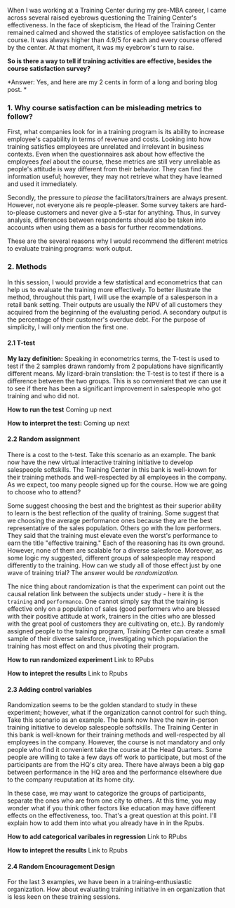 When I was working at a Training Center during my pre-MBA career, I came across several raised eyebrows questioning the Training Center's effectiveness. In the face of skepticism, the Head of the Training Center remained calmed and showed the statistics of employee satisfaction on the course. It was always higher than 4.9/5 for each and every course offered by the center. At that moment, it was my eyebrow's turn to raise.

**So is there a way to tell if training activities are effective, besides the course satisfaction survey?**

*Answer: Yes, and here are my 2 cents in form of a long and boring blog post. *

### 1. Why course satisfaction can be misleading metrics to follow?
First, what companies look for in a training program is its ability to increase employee's capability in terms of revenue and costs. Looking into how training satisfies employees are unrelated and irrelevant in business contexts. Even when the questionnaires ask about how effective the employees *feel* about the course, these metrics are still very unreliable as people's attitude is way different from their behavior. They can find the information useful; however, they may not retrieve what they have learned and used it immediately.

Secondly, the pressure to *please* the facilitators/trainers are always present. However, not everyone ais re people-pleaser. Some survey takers are hard-to-please customers and never give a 5-star for anything. Thus, in survey analysis, differences between respondents should also be taken into accounts when using them as a basis for further recommendations.

These are the several reasons why I would recommend the different metrics to evaluate training programs: work output.

### 2. Methods

In this session, I would provide a few statistical and econometrics that can help us to evaluate the training more effectively. To better illustrate the method, throughout this part, I will use the example of a salesperson in a retail bank setting. Their outputs are usually the NPV of all customers they acquired from the beginning of the evaluating period. A secondary output is the percentage of their customer's overdue debt. For the purpose of simplicity, I will only mention the first one.

#### 2.1 T-test
**My lazy definition:** Speaking in econometrics terms, the T-test is used to test if the 2 samples drawn randomly from 2 populations have significantly different means. My lizard-brain translation: the T-test is to test if there is a difference between the two groups. This is so convenient that we can use it to see if there has been a significant improvement in salespeople who got training and who did not.

**How to run the test** Coming up next

**How to interpret the test:** Coming up next

#### 2.2 Random assignment
There is a cost to the t-test. Take this scenario as an example. The bank now have the new virtual interactive training initiative to develop salespeople softskills. The Training Center in this bank is well-known for their training methods and well-respected by all employees in the company. As we expect, too many people signed up for the course. How we are going to choose who to attend?

Some suggest choosing the best and the brightest as their superior ability to learn is the best reflection of the quality of training. Some suggest that we choosing the average performance ones because they are the best representative of the sales population. Others go with the low performers. They said that the training must elevate even the worst's performance to earn the title "effective training." Each of the reasoning has its own ground. However, none of them are scalable for a diverse salesforce. Moreover, as some logic my suggested, different groups of salespeople may respond differently to the training. How can we study all of those effect just by one wave of training trial? The answer would be *randomization.*

The nice thing about randomization is that the experiment can point out the causal relation link between the subjects under study - here it is the `training` and `performance`. One cannot simply say that the training is effective only on a population of sales (good performers who are blessed with their positive attitude at work, trainers in the cities who are blessed with the great pool of customers they are cultivating on, etc.). By randomly assigned people to the training program, Training Center can create a small sample of their diverse salesforce, investigating which population the training has most effect on and thus pivoting their program.

**How to run randomized experiment** Link to RPubs

**How to intepret the results** Link to Rpubs

#### 2.3 Adding control variables
Randomization seems to be the golden standard to study in these experiment; however, what if the organization cannot control for such thing. Take this scenario as an example. The bank now have the new in-person training initiative to develop salespeople softskills. The Training Center in this bank is well-known for their training methods and well-respected by all employees in the company. However, the course is not mandatory and only people who find it convenient take the course at the Head Quarters. Some people are willing to take a few days off work to participate, but most of the participants are from the HQ's city area. There have always been a big gap between performance in the HQ area and the performance elsewhere due to the company reuputation at its home city.

In these case, we may want to categorize the groups of participants, separate the ones who are from one city to others. At this time, you may wonder what if you think other factors like education may have different effects on the effectiveness, too. That's a great question at this point. I'll explain how to add them into what you already have in in the Rpubs.

**How to add categorical varibales in regression** Link to RPubs

**How to intepret the results** Link to Rpubs


#### 2.4 Random Encouragement Design
For the last 3 examples, we have been in a training-enthusiastic organization. How about evaluating training initiative in en organization that is less keen on these training sessions.

